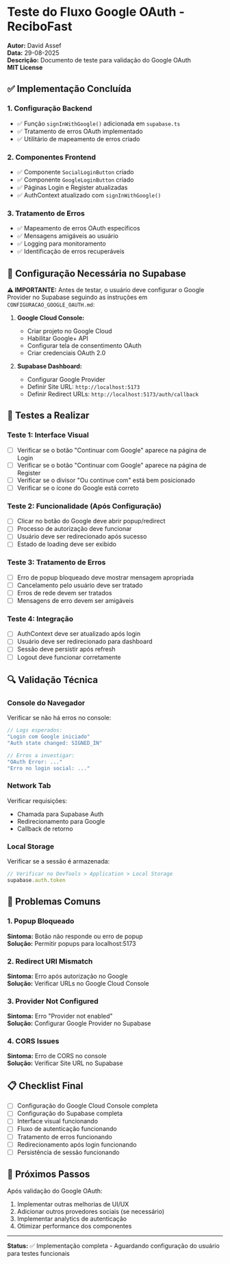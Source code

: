 # Teste do Fluxo Google OAuth - ReciboFast

**Autor:** David Assef  
**Data:** 29-08-2025  
**Descrição:** Documento de teste para validação do Google OAuth  
**MIT License**

## ✅ Implementação Concluída

### 1. Configuração Backend
- ✅ Função `signInWithGoogle()` adicionada em `supabase.ts`
- ✅ Tratamento de erros OAuth implementado
- ✅ Utilitário de mapeamento de erros criado

### 2. Componentes Frontend
- ✅ Componente `SocialLoginButton` criado
- ✅ Componente `GoogleLoginButton` criado
- ✅ Páginas Login e Register atualizadas
- ✅ AuthContext atualizado com `signInWithGoogle()`

### 3. Tratamento de Erros
- ✅ Mapeamento de erros OAuth específicos
- ✅ Mensagens amigáveis ao usuário
- ✅ Logging para monitoramento
- ✅ Identificação de erros recuperáveis

## 🔧 Configuração Necessária no Supabase

**⚠️ IMPORTANTE:** Antes de testar, o usuário deve configurar o Google Provider no Supabase seguindo as instruções em `CONFIGURACAO_GOOGLE_OAUTH.md`:

1. **Google Cloud Console:**
   - Criar projeto no Google Cloud
   - Habilitar Google+ API
   - Configurar tela de consentimento OAuth
   - Criar credenciais OAuth 2.0

2. **Supabase Dashboard:**
   - Configurar Google Provider
   - Definir Site URL: `http://localhost:5173`
   - Definir Redirect URLs: `http://localhost:5173/auth/callback`

## 🧪 Testes a Realizar

### Teste 1: Interface Visual
- [ ] Verificar se o botão "Continuar com Google" aparece na página de Login
- [ ] Verificar se o botão "Continuar com Google" aparece na página de Register
- [ ] Verificar se o divisor "Ou continue com" está bem posicionado
- [ ] Verificar se o ícone do Google está correto

### Teste 2: Funcionalidade (Após Configuração)
- [ ] Clicar no botão do Google deve abrir popup/redirect
- [ ] Processo de autorização deve funcionar
- [ ] Usuário deve ser redirecionado após sucesso
- [ ] Estado de loading deve ser exibido

### Teste 3: Tratamento de Erros
- [ ] Erro de popup bloqueado deve mostrar mensagem apropriada
- [ ] Cancelamento pelo usuário deve ser tratado
- [ ] Erros de rede devem ser tratados
- [ ] Mensagens de erro devem ser amigáveis

### Teste 4: Integração
- [ ] AuthContext deve ser atualizado após login
- [ ] Usuário deve ser redirecionado para dashboard
- [ ] Sessão deve persistir após refresh
- [ ] Logout deve funcionar corretamente

## 🔍 Validação Técnica

### Console do Navegador
Verificar se não há erros no console:
```javascript
// Logs esperados:
"Login com Google iniciado"
"Auth state changed: SIGNED_IN"

// Erros a investigar:
"OAuth Error: ..."
"Erro no login social: ..."
```

### Network Tab
Verificar requisições:
- Chamada para Supabase Auth
- Redirecionamento para Google
- Callback de retorno

### Local Storage
Verificar se a sessão é armazenada:
```javascript
// Verificar no DevTools > Application > Local Storage
supabase.auth.token
```

## 🚨 Problemas Comuns

### 1. Popup Bloqueado
**Sintoma:** Botão não responde ou erro de popup  
**Solução:** Permitir popups para localhost:5173

### 2. Redirect URI Mismatch
**Sintoma:** Erro após autorização no Google  
**Solução:** Verificar URLs no Google Cloud Console

### 3. Provider Not Configured
**Sintoma:** Erro "Provider not enabled"  
**Solução:** Configurar Google Provider no Supabase

### 4. CORS Issues
**Sintoma:** Erro de CORS no console  
**Solução:** Verificar Site URL no Supabase

## 📋 Checklist Final

- [ ] Configuração do Google Cloud Console completa
- [ ] Configuração do Supabase completa
- [ ] Interface visual funcionando
- [ ] Fluxo de autenticação funcionando
- [ ] Tratamento de erros funcionando
- [ ] Redirecionamento após login funcionando
- [ ] Persistência de sessão funcionando

## 🎯 Próximos Passos

Após validação do Google OAuth:
1. Implementar outras melhorias de UI/UX
2. Adicionar outros provedores sociais (se necessário)
3. Implementar analytics de autenticação
4. Otimizar performance dos componentes

---

**Status:** ✅ Implementação completa - Aguardando configuração do usuário para testes funcionais
